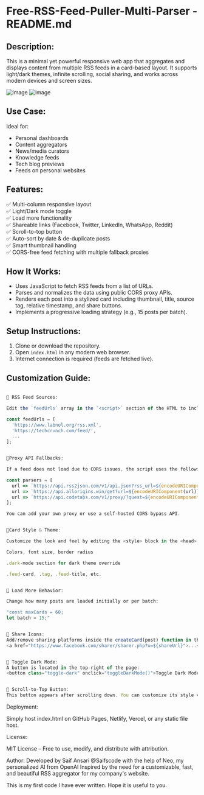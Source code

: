 
Free-RSS-Feed-Puller-Multi-Parser - README.md
==========================================

Description:
------------
This is a minimal yet powerful responsive web app that aggregates and displays content from multiple RSS feeds in a card-based layout. It supports light/dark themes, infinite scrolling, social sharing, and works across modern devices and screen sizes.

![image](https://github.com/user-attachments/assets/f3d27d62-f929-4760-bb88-dc27ac501985)
![image](https://github.com/user-attachments/assets/3af9f46e-242d-4b57-9027-e2eca494fc75)

Use Case:
---------
Ideal for:
- Personal dashboards
- Content aggregators
- News/media curators
- Knowledge feeds
- Tech blog previews
- Feeds on personal websites

Features:
---------
✅ Multi-column responsive layout  
✅ Light/Dark mode toggle  
✅ Load more functionality  
✅ Shareable links (Facebook, Twitter, LinkedIn, WhatsApp, Reddit)  
✅ Scroll-to-top button  
✅ Auto-sort by date & de-duplicate posts  
✅ Smart thumbnail handling  
✅ CORS-free feed fetching with multiple fallback proxies

How It Works:
-------------
- Uses JavaScript to fetch RSS feeds from a list of URLs.
- Parses and normalizes the data using public CORS proxy APIs.
- Renders each post into a stylized card including thumbnail, title, source tag, relative timestamp, and share buttons.
- Implements a progressive loading strategy (e.g., 15 posts per batch).

Setup Instructions:
-------------------
1. Clone or download the repository.
2. Open `index.html` in any modern web browser.
3. Internet connection is required (feeds are fetched live).

Customization Guide:
--------------------
```javascript

📌 RSS Feed Sources:

Edit the `feedUrls` array in the `<script>` section of the HTML to include or remove sources:

const feedUrls = [
  'https://www.labnol.org/rss.xml',
  'https://techcrunch.com/feed/',
  ...
];


📌Proxy API Fallbacks:

If a feed does not load due to CORS issues, the script uses the following fallback services:

const parsers = [
  url => `https://api.rss2json.com/v1/api.json?rss_url=${encodeURIComponent(url)}`,
  url => `https://api.allorigins.win/get?url=${encodeURIComponent(url)}`,
  url => `https://api.codetabs.com/v1/proxy/?quest=${encodeURIComponent(url)}`
];

You can add your own proxy or use a self-hosted CORS bypass API.


📌Card Style & Theme:

Customize the look and feel by editing the <style> block in the <head>:

Colors, font size, border radius

.dark-mode section for dark theme override

.feed-card, .tag, .feed-title, etc.


📌 Load More Behavior:

Change how many posts are loaded initially or per batch:

"const maxCards = 60;
let batch = 15;"


📌 Share Icons:
Add/remove sharing platforms inside the createCard(post) function in the JavaScript section:
<a href="https://www.facebook.com/sharer/sharer.php?u=${shareUrl}">...</a>


📌 Toggle Dark Mode:
A button is located in the top-right of the page:
<button class="toggle-dark" onclick="toggleDarkMode()">Toggle Dark Mode</button>


📌 Scroll-to-Top Button:
This button appears after scrolling down. You can customize its style via .scroll-top CSS class.

```

Deployment:

Simply host index.html on GitHub Pages, Netlify, Vercel, or any static file host.


License:

MIT License – Free to use, modify, and distribute with attribution.



Author:
Developed by Saif Ansari @Saifscode with the help of Neo, my personalized AI from OpenAI
Inspired by the need for a customizable, fast, and beautiful RSS aggregator for my company's website.

This is my first code I have ever written. Hope it is useful to you.

